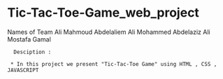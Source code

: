 # Tic-Tac-Toe-Game_web_project
Names of Team
       Ali Mahmoud Abdelaliem
       Ali Mohammed Abdelaziz Ali
       Mostafa Gamal
       
      Desciption :
       
     * In this project we present "Tic-Tac-Toe Game" using HTML , CSS , JAVASCRIPT 
